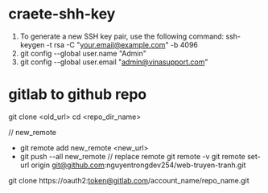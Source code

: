 # craete-shh-key
1. To generate a new SSH key pair, use the following command: ssh-keygen -t rsa -C "your.email@example.com" -b 4096
2. git config --global user.name "Admin"
3. git config --global user.email "admin@vinasupport.com"


# gitlab to github repo

git clone <old_url>
cd <repo_dir_name>

// new_remote
- git remote add new_remote <new_url>
- git push --all new_remote
// replace remote
git remote -v
git remote set-url origin git@github.com:nguyentrongdev254/web-truyen-tranh.git


git clone https://oauth2:token@gitlab.com/account_name/repo_name.git
